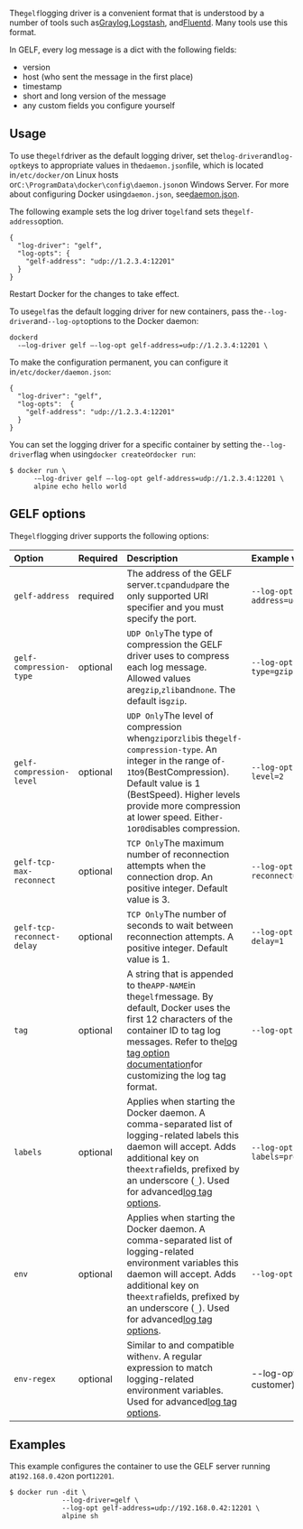 The`gelf`logging driver is a convenient format that is understood by a number of tools such as[Graylog](https://www.graylog.org/),[Logstash](https://www.elastic.co/products/logstash), and[Fluentd](http://www.fluentd.org/). Many tools use this format.

In GELF, every log message is a dict with the following fields:

* version
* host \(who sent the message in the first place\)
* timestamp
* short and long version of the message
* any custom fields you configure yourself

## Usage

To use the`gelf`driver as the default logging driver, set the`log-driver`and`log-opt`keys to appropriate values in the`daemon.json`file, which is located in`/etc/docker/`on Linux hosts or`C:\ProgramData\docker\config\daemon.json`on Windows Server. For more about configuring Docker using`daemon.json`, see[daemon.json](https://docs.docker.com/engine/reference/commandline/dockerd/#daemon-configuration-file).

The following example sets the log driver to`gelf`and sets the`gelf-address`option.

```
{
  "log-driver": "gelf",
  "log-opts": {
    "gelf-address": "udp://1.2.3.4:12201"
  }
}
```

Restart Docker for the changes to take effect.

To use`gelf`as the default logging driver for new containers, pass the`--log-driver`and`--log-opt`options to the Docker daemon:

```
dockerd
  -–log-driver gelf –-log-opt gelf-address=udp://1.2.3.4:12201 \
```

To make the configuration permanent, you can configure it in`/etc/docker/daemon.json`:

```
{
  "log-driver": "gelf",
  "log-opts":  {
    "gelf-address": "udp://1.2.3.4:12201"
  }
}
```

You can set the logging driver for a specific container by setting the`--log-driver`flag when using`docker create`or`docker run`:

```
$ docker run \
      -–log-driver gelf –-log-opt gelf-address=udp://1.2.3.4:12201 \
      alpine echo hello world
```

## GELF options

The`gelf`logging driver supports the following options:

| Option | Required | Description | Example value |
| :--- | :--- | :--- | :--- |
| `gelf-address` | required | The address of the GELF server.`tcp`and`udp`are the only supported URI specifier and you must specify the port. | `--log-opt gelf-address=udp://192.168.0.42:12201` |
| `gelf-compression-type` | optional | `UDP Only`The type of compression the GELF driver uses to compress each log message. Allowed values are`gzip`,`zlib`and`none`. The default is`gzip`. | `--log-opt gelf-compression-type=gzip` |
| `gelf-compression-level` | optional | `UDP Only`The level of compression when`gzip`or`zlib`is the`gelf-compression-type`. An integer in the range of`-1`to`9`\(BestCompression\). Default value is 1 \(BestSpeed\). Higher levels provide more compression at lower speed. Either`-1`or`0`disables compression. | `--log-opt gelf-compression-level=2` |
| `gelf-tcp-max-reconnect` | optional | `TCP Only`The maximum number of reconnection attempts when the connection drop. An positive integer. Default value is 3. | `--log-opt gelf-tcp-max-reconnect=3` |
| `gelf-tcp-reconnect-delay` | optional | `TCP Only`The number of seconds to wait between reconnection attempts. A positive integer. Default value is 1. | `--log-opt gelf-tcp-reconnect-delay=1` |
| `tag` | optional | A string that is appended to the`APP-NAME`in the`gelf`message. By default, Docker uses the first 12 characters of the container ID to tag log messages. Refer to the[log tag option documentation](https://docs.docker.com/engine/admin/logging/log_tags/)for customizing the log tag format. | `--log-opt tag=mailer` |
| `labels` | optional | Applies when starting the Docker daemon. A comma-separated list of logging-related labels this daemon will accept. Adds additional key on the`extra`fields, prefixed by an underscore \(`_`\). Used for advanced[log tag options](https://docs.docker.com/engine/admin/logging/log_tags/). | `--log-opt labels=production_status,geo` |
| `env` | optional | Applies when starting the Docker daemon. A comma-separated list of logging-related environment variables this daemon will accept. Adds additional key on the`extra`fields, prefixed by an underscore \(`_`\). Used for advanced[log tag options](https://docs.docker.com/engine/admin/logging/log_tags/). | `--log-opt env=os,customer` |
| `env-regex` | optional | Similar to and compatible with`env`. A regular expression to match logging-related environment variables. Used for advanced[log tag options](https://docs.docker.com/engine/admin/logging/log_tags/). | --log-opt env-regex=^\(os customer\). |

## Examples

This example configures the container to use the GELF server running at`192.168.0.42`on port`12201`.

```
$ docker run -dit \
             --log-driver=gelf \
             --log-opt gelf-address=udp://192.168.0.42:12201 \
             alpine sh
```



